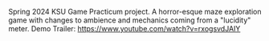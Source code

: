 Spring 2024 KSU Game Practicum project. A horror-esque maze exploration game with changes to ambience and mechanics coming from a "lucidity" meter.
Demo Trailer: https://www.youtube.com/watch?v=rxogsvdJAIY 
